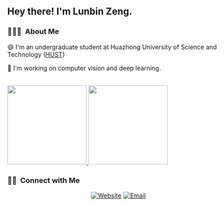 
<h2> Hey there! I'm Lunbin Zeng.</h2>

<h3> 👨🏻‍💻 &nbsp;About Me </h3>

😄 I'm an undergraduate student at Huazhong University of Science and Technology ([HUST](https://www.hust.edu.cn/))

🔭 I'm working on computer vision and deep learning. 




<br/>

<a href="https://github.com/xiazhi1">
  <img height="180em" src="https://github-readme-stats.vercel.app/api?username=xiazhi1&theme=buefy&show_icons=true" />
  <img height="180em" src="https://github-readme-stats.vercel.app/api/top-langs/?username=xiazhi1&theme=buefy&layout=compact" />
</a>

<br/>

<h3> 🤝🏻 &nbsp;Connect with Me </h3>

<p align="center">
<a href="https://www.xiazhi1.github.io/"><img alt="Website" src="https://img.shields.io/badge/Website-www.xiazhi1.github.io-blue?style=flat-square&logo=google-chrome"></a>
<a href=""><img alt="Email" src="https://img.shields.io/badge/Email-lbzeng@hust.edu.cn-blue?style=flat-square&logo=gmail"></a>
</p>

